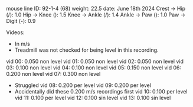 mouse line ID: 92-1-4 (68)
weight: 22.5
date: June 18th 2024
Crest -> Hip   (/): 1.0
Hip   -> Knee  (\): 1.5
Knee  -> Ankle (/): 1.4
Ankle -> Paw   (\): 1.0
Paw   -> Digit (-): 0.9

Videos:

- In $\text{m/s}$
- Treadmill was not checked for being level in this recording.

vid 00: 0.050 non level
vid 01: 0.050 non level
vid 02: 0.050 non level
vid 03: 0.100 non level
vid 04: 0.100 non level
vid 05: 0.150 non level
vid 06: 0.200 non level
vid 07: 0.300 non level
- Struggled
vid 08: 0.200 per level
vid 09: 0.200 per level
- Accidentally did these 0.200 m/s recordings first
vid 10: 0.100 per level
vid 11: 0.100 per level
vid 12: 0.100 sin level
vid 13: 0.100 sin level
